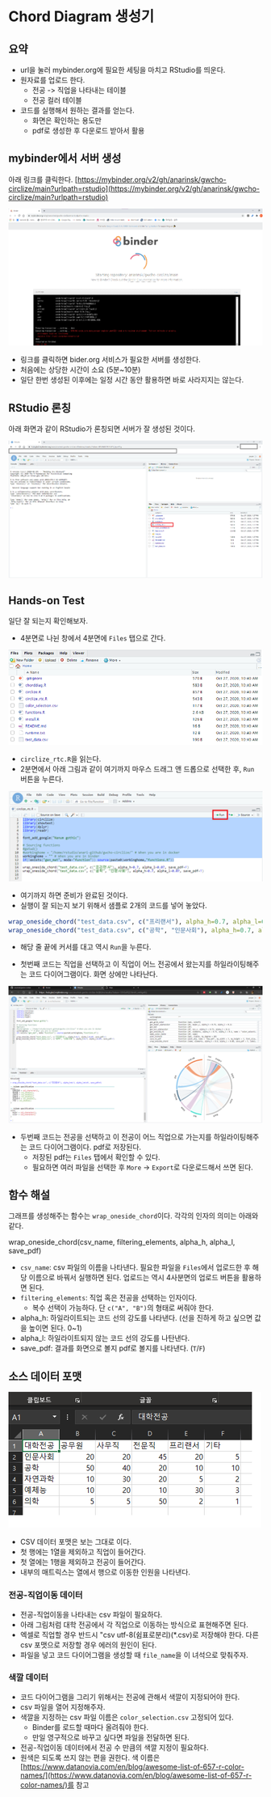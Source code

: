 # Chord Diagram 생성기 

## 요약 

- url을 눌러 mybinder.org에 필요한 세팅을 마치고 RStudio를 띄운다. 
- 원자료를 업로드 한다. 
  - 전공 -> 직업을 나타내는 테이블 
  - 전공 컬러 테이블
- 코드를 실행해서 원하는 결과를 얻는다. 
  - 화면은 확인하는 용도만 
  - pdf로 생성한 후 다운로드 받아서 활용 


## mybinder에서 서버 생성

아래 링크를 클릭한다. 
[https://mybinder.org/v2/gh/anarinsk/gwcho-circlize/main?urlpath=rstudio](https://mybinder.org/v2/gh/anarinsk/gwcho-circlize/main?urlpath=rstudio)

![](https://github.com/anarinsk/gwcho-circlize/blob/main/images/gwcho_7.png?raw=true)

- 링크를 클릭하면 bider.org 서비스가 필요한 서버를 생성한다. 
- 처음에는 상당한 시간이 소요 (5분~10분)
- 일단 한번 생성된 이후에는 일정 시간 동안 활용하면 바로 사라지지는 않는다. 

## RStudio 론칭 

아래 화면과 같이 RStudio가 론칭되면 서버가 잘 생성된 것이다. 

![](https://github.com/anarinsk/gwcho-circlize/blob/main/images/gwcho_8.png?raw=true)

## Hands-on Test 

일단 잘 되는지 확인해보자. 

- 4분면로 나뉜 창에서 4분면에 `Files` 탭으로 간다. 

![](https://github.com/anarinsk/gwcho-circlize/blob/main/images/gwcho_2.png?raw=true)


- `circlize_rtc.R`을 읽는다. 
- 2분면에서 아래 그림과 같이 여기까지 마우스 드래그 앤 드롭으로 선택한 후, `Run` 버튼을 누른다. 

![](https://github.com/anarinsk/gwcho-circlize/blob/main/images/gwcho_4.png?raw=true)

- 여기까지 하면 준비가 완료된 것이다. 
- 실행이 잘 되는지 보기 위해서 샘플로 2개의 코드를 넣어 놓았다. 

```R
wrap_oneside_chord("test_data.csv", c("프리랜서"), alpha_h=0.7, alpha_l=0.07, save_pdf=F) 
wrap_oneside_chord("test_data.csv", c("공학", "인문사회"), alpha_h=0.7, alpha_l=0.07, save_pdf=T) 
```

- 해당 줄 끝에 커서를 대고 역시 `Run`을 누른다. 
  
- 첫번째 코드는 직업을 선택하고 이 직업이 어느 전공에서 왔는지를 하일라이팅해주는 코드 다이어그램이다. 화면 상에만 나타난다. 

![](https://github.com/anarinsk/gwcho-circlize/blob/main/images/gwcho_5.png?raw=true)

- 두번째 코드는 전공을 선택하고 이 전공이 어느 직업으로 가는지를 하일라이팅해주는 코드 다이어그램이다. pdf로 저장된다. 
  - 저장된 pdf는 `Files` 탭에서 확인할 수 있다. 
  - 필요하면 여러 파일을 선택한 후 `More` -> `Export`로 다운로드해서 쓰면 된다. 


## 함수 해설 

그래프를 생성해주는 함수는 `wrap_oneside_chord`이다. 각각의 인자의 의미는 아래와 같다. 

wrap_oneside_chord(csv_name, filtering_elements, alpha_h, alpha_l, save_pdf) 

- `csv_name`: csv 파일의 이름을 나타낸다. 필요한 파일을 `Files`에서 업로드한 후 해당 이름으로 바꿔서 실행하면 된다. 업로드는 역시 4사분면의 업로드 버튼을 활용하면 된다. 
- `filtering_elements`: 직업 혹은 전공을 선택하는 인자이다. 
  - 복수 선택이 가능하다. 단 `c("A", "B")`의 형태로 써줘야 한다. 
- alpha_h: 하일라이트되는 코드 선의 강도를 나타낸다. (선을 진하게 하고 싶으면 값을 높이면 된다. 0~1)
- alpha_l: 하일라이트되지 않는 코드 선의 강도를 나탄낸다. 
- save_pdf: 결과를 화면으로 볼지 pdf로 볼지를 나타낸다. (`T`/`F`)


## 소스 데이터 포맷 

![](https://github.com/anarinsk/gwcho-circlize/blob/main/images/gwcho_6.png?raw=true)

- CSV 데이터 포맷은 보는 그대로 이다. 
- 첫 행에는 1열을 제외하고 직업이 들어간다. 
- 첫 열에는 1행을 제외하고 전공이 들어간다. 
- 내부의 매트릭스는 열에서 행으로 이동한 인원을 나타낸다. 

### 전공-직업이동 데이터 

- 전공-직업이동을 나타내는 csv 파일이 필요하다. 
- 아래 그림처럼 대학 전공에서 각 직업으로 이동하는 방식으로 표현해주면 된다. 
- 엑셀로 직업할 경우 반드시 "csv utf-8(쉼표로분리)(*.csv)로 저장해야 한다. 다른 csv 포맷으로 저장할 경우 에러의 원인이 된다. 
- 파일을 넣고 코드 다이어그램을 생성할 때 `file_name`을 이 녀석으로 맞춰주자. 

### 색깔 데이터 

- 코드 다이어그램을 그리기 위해서는 전공에 관해서 색깔이 지정되어야 한다. 
- csv 파일을 열어 지정해주자. 
- 색깔을 지정하는 csv 파일 이름은 `color_selection.csv` 고정되어 있다. 
  - Binder를 로드할 때마다 올려줘야 한다. 
  - 만일 영구적으로 바꾸고 싶다면 파일을 전달하면 된다. 
- 전공-직업이동 데이터에서 전공 수 만큼의 색깔 지정이 필요하다. 
- 원색은 되도록 쓰지 않는 편을 권한다. 색 이름은 [https://www.datanovia.com/en/blog/awesome-list-of-657-r-color-names/](https://www.datanovia.com/en/blog/awesome-list-of-657-r-color-names/)를 참고 







